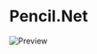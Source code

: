 # Pencil.Net

![Preview](https://github.com/XionWin/Arc.Net/blob/main/_Attachment/Screen_Short.png#pic_center=803x527)